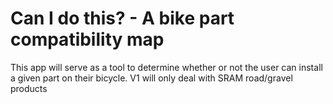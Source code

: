 # Can I do this? - A bike part compatibility map
This app will serve as a tool to determine whether or not the user can install a given part on their bicycle. 
V1 will only deal with SRAM road/gravel products 
